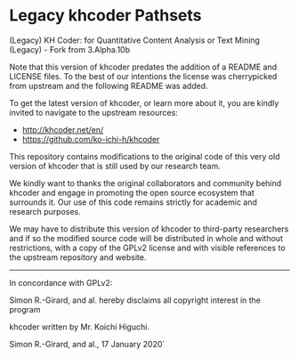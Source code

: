 # Legacy khcoder Pathsets
(Legacy) KH Coder: for Quantitative Content Analysis or Text Mining (Legacy) - Fork from 3.Alpha.10b

Note that this version of khcoder predates the addition of a README and LICENSE files. To the best of our intentions the license was cherrypicked from upstream and the following README was added.

To get the latest version of khcoder, or learn more about it, you are kindly invited to navigate to the upstream resources: 

- http://khcoder.net/en/
- https://github.com/ko-ichi-h/khcoder

This repository contains modifications to the original code of this very old version of khcoder that is still used by our research team.

We kindly want to thanks the original collaborators and community behind khcoder and engage in promoting the open source ecosystem that surrounds it. Our use of this code remains strictly for academic and research purposes. 

We may have to distribute this version of khcoder to third-party researchers and if so the modified source code will be distributed in whole and without restrictions, with a copy of the GPLv2 license and with visible references to the upstream repository and website.

------------------

In concordance with GPLv2:

Simon R.-Girard, and al. hereby disclaims all copyright interest in the program

khcoder written by Mr. Koichi Higuchi.

Simon R.-Girard, and al., 17 January 2020`
